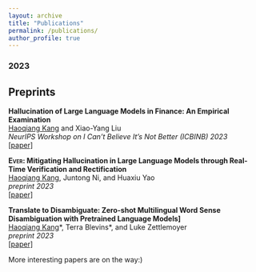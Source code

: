 ```yaml
---
layout: archive
title: "Publications"
permalink: /publications/
author_profile: true
---
```


### 2023

## Preprints

**Hallucination of Large Language Models in Finance: An Empirical Examination** \
<u>Haoqiang Kang</u> and Xiao-Yang Liu  \
*NeurIPS Workshop on I Can’t Believe It’s Not Better (ICBINB) 2023* \
[[paper]](https://neurips.cc/virtual/2023/76519)

**<span style="font-variant: small-caps;">Ever</span>: Mitigating Hallucination in Large Language Models through Real-Time Verification and Rectification**\
<u>Haoqiang Kang</u>, Juntong Ni, and Huaxiu Yao \
*preprint 2023* \
[[paper]](https://arxiv.org/abs/2311.09114)

**Translate to Disambiguate: Zero-shot Multilingual Word Sense Disambiguation with Pretrained Language Models]** \
<u>Haoqiang Kang</u>\*, Terra Blevins\*, and Luke Zettlemoyer \
*preprint 2023* \
[[paper]](https://arxiv.org/abs/2304.13803)


More interesting papers are on the way:)
